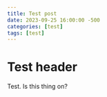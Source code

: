 ```yaml
---
title: Test post
date: 2023-09-25 16:00:00 -500
categories: [test]
tags: [test]
--- 
```

# Test header

Test. Is this thing on?
